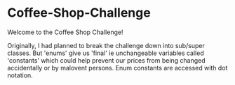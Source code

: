 # Coffee-Shop-Challenge

Welcome to the Coffee Shop Challenge!

Originally, I had planned to break the challenge down into sub/super classes. But 'enums' give us 'final' ie unchangeable variables called 'constants' which could help prevent our prices from being changed accidentally or by malovent persons. Enum constants are accessed with dot notation. 
